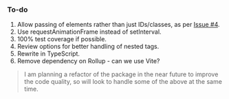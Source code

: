 
### To-do

1. Allow passing of elements rather than just IDs/classes, as per [Issue #4](https://github.com/Recidvst/scrambling-letters/issues/4 'Issue #4 on GitHub').
2. Use requestAnimationFrame instead of setInterval.
3. 100% test coverage if possible.
4. Review options for better handling of nested tags.
5. Rewrite in TypeScript.
6. Remove dependency on Rollup - can we use Vite?

> I am planning a refactor of the package in the near future to improve the code quality, so will look to handle some of the above at the same time.
